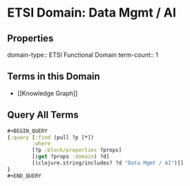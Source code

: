 # ETSI Domain: Data Mgmt / AI

## Properties
domain-type:: ETSI Functional Domain
term-count:: 1

## Terms in this Domain

- [[Knowledge Graph]]

## Query All Terms
```clojure
#+BEGIN_QUERY
{:query [:find (pull ?p [*])
        :where
        [?p :block/properties ?props]
        [(get ?props :domain) ?d]
        [(clojure.string/includes? ?d "Data Mgmt / AI")]]
}
#+END_QUERY
```